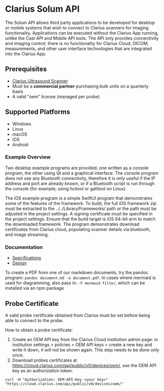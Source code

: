 # Clarius Solum API

The Solum API allows third party applications to be developed for desktop or mobile systems that wish to connect to Clarius scanners for imaging functionality. Applications can be executed without the Clarius App running, unlike the Cast API and Mobile API tools. The API only provides connectivity and imaging control; there is no functionality for Clarius Cloud, DICOM, measurements, and other user interface technologies that are integrated into the Clarius App.

## Prerequisites

- [Clarius Ultrasound Scanner](https://clarius.com/)
- Must be a **commercial partner** purchasing bulk units on a quarterly basis
- A valid "oem" license (managed per probe)

## Supported Platforms

- Windows
- Linux
- macOS
- iOS
- Android

### Example Overview

Two desktop example programs are provided, one written as a console program, the other using Qt and a graphical interface. The console program does not use any Bluetooth connectivity, therefore it is only useful if the IP address and port are already known, or if a Bluetooth script is run through the console (for example, using hcitool or gatttool on Linux).

The iOS example program is a simple SwiftUI program that demonstrates some of the features of the framework. To build, the full iOS framework zip must be extracted to the ../../Library/Frameworks/ path or the path must be adjusted in the project settings. A signing certificate must be specified in the project settings. Ensure that the build target is iOS 64-bit arm to match the downloaded framework. The program demonstrates download certificates from Clarius cloud, populating scanner details via bluetooth, and image streaming.

### Documentation

- [Specifications](specifications.md)
- [Design](design.md)

To create a PDF from one of our markdown documents, try the pandoc program: `pandoc document.md -o document.pdf`.
In cases where mermaid is used for diagramming, also pass in: `-F mermaid-filter`, which can be installed via an npm package

## Probe Certificate

A valid probe certificate obtained from Clarius must be set before being able to connect to the probe.

How to obtain a probe certificate:

1. Create an OEM API key from the Clarius Cloud institution admin page: in institution settings > policies > OEM API keys > create a new key and write it down, it will not be shown again. This step needs to be done only once.
2. Download probes certificates at https://cloud.clarius.com/api/public/v0/devices/oem/, use the OEM API key as an authorization token:

```
curl -H "Authorization: OEM-API-Key <your key>" "https://cloud.clarius.com/api/public/v0/devices/oem/"
```
